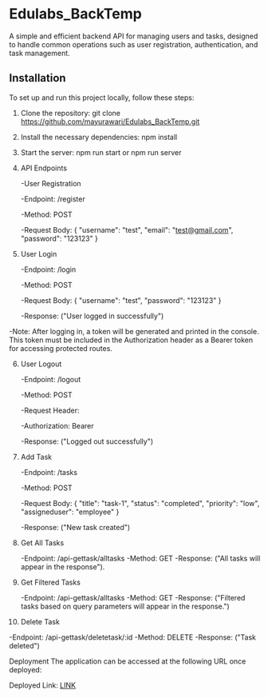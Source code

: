 # Edulabs_BackTemp

A simple and efficient backend API for managing users and tasks, designed to handle common operations such as user registration, authentication, and task management.

## Installation

To set up and run this project locally, follow these steps:

1. Clone the repository:
   git clone <https://github.com/mayurawari/Edulabs_BackTemp.git>

2. Install the necessary dependencies:
   npm install

3. Start the server:
   npm run start
   or
   npm run server

4. API Endpoints

   -User Registration

   -Endpoint: /register

   -Method: POST

   -Request Body:
   {
   "username": "test",
   "email": "test@gmail.com",
   "password": "123123"
   }

5. User Login

   -Endpoint: /login

   -Method: POST

   -Request Body:
   {
   "username": "test",
   "password": "123123"
   }

   -Response:
   ("User logged in successfully")

-Note: After logging in, a token will be generated and printed in the console. This token must be included in the Authorization header as a Bearer token for accessing protected routes.

6. User Logout

   -Endpoint: /logout

   -Method: POST

   -Request Header:

   -Authorization: Bearer <token>

   -Response:
   ("Logged out successfully")

7. Add Task

   -Endpoint: /tasks

   -Method: POST

   -Request Body:
   {
   "title": "task-1",
   "status": "completed",
   "priority": "low",
   "assigneduser": "employee"
   }

   -Response:
   ("New task created")

8. Get All Tasks

   -Endpoint: /api-gettask/alltasks
   -Method: GET
   -Response: ("All tasks will appear in the response").

9. Get Filtered Tasks

   -Endpoint: /api-gettask/alltasks
   -Method: GET
   -Response: ("Filtered tasks based on query parameters will appear in the response.")
   
10. Delete Task

   -Endpoint: /api-gettask/deletetask/:id
   -Method: DELETE
   -Response:
   ("Task deleted")


Deployment
The application can be accessed at the following URL once deployed:

Deployed Link: [LINK](https://edulabs-backtemp.onrender.com)